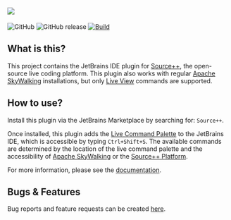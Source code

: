 # ![](https://github.com/sourceplusplus/sourceplusplus/blob/master/.github/media/sourcepp_logo.svg)

![GitHub](https://img.shields.io/github/license/sourceplusplus/interface-jetbrains)
![GitHub release](https://img.shields.io/github/v/release/sourceplusplus/interface-jetbrains?include_prereleases)
[![Build](https://github.com/sourceplusplus/interface-jetbrains/actions/workflows/build.yml/badge.svg)](https://github.com/sourceplusplus/interface-jetbrains/actions/workflows/build.yml)

## What is this?

<!-- Plugin description -->

This project contains the JetBrains IDE plugin for [Source++](https://github.com/sourceplusplus/sourceplusplus), the open-source live coding platform. This plugin also works with regular [Apache SkyWalking](https://github.com/apache/skywalking) installations, but only [Live View](https://docs.sourceplus.plus/features/live-views/) commands are supported.

<!-- Plugin description end -->

## How to use?

Install this plugin via the JetBrains Marketplace by searching for: `Source++`.

Once installed, this plugin adds the [Live Command Palette](https://docs.sourceplus.plus/features/live-commands/#live-command-palette) to the JetBrains IDE, which is accessible by typing `Ctrl+Shift+S`. The available commands are determined by the location of the live command palette and the accessibility of [Apache SkyWalking](https://github.com/apache/skywalking) or the [Source++ Platform](https://github.com/sourceplusplus/sourceplusplus).

For more information, please see the [documentation](https://docs.sourceplus.plus/features/).

## Bugs & Features

Bug reports and feature requests can be created [here](https://github.com/sourceplusplus/sourceplusplus/issues).
